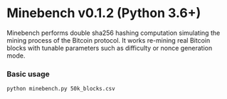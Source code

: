 # Minebench v0.1.2 (Python 3.6+)
Minebench performs double sha256 hashing computation simulating the mining
process of the Bitcoin protocol. It works re-mining real Bitcoin blocks with
tunable parameters such as difficulty or nonce generation mode.

### Basic usage
```bash
python minebench.py 50k_blocks.csv
```
